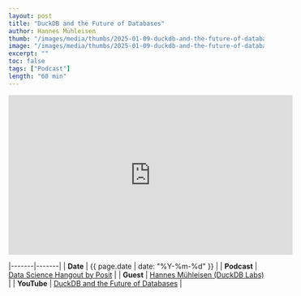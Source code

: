 ```yaml
---
layout: post
title: "DuckDB and the Future of Databases"
author: Hannes Mühleisen
thumb: "/images/media/thumbs/2025-01-09-duckdb-and-the-future-of-databases.png"
image: "/images/media/thumbs/2025-01-09-duckdb-and-the-future-of-databases.png"
excerpt: ""
toc: false
tags: ["Podcast"]
length: "60 min"
---
```


<div class="video-container">
<iframe width="560" height="315" src="https://www.youtube-nocookie.com/embed/GvgbcWtHgVY?si=UyBGxMh5UB1sc6oZ" title="YouTube video player" frameborder="0" allow="accelerometer; autoplay; clipboard-write; encrypted-media; gyroscope; picture-in-picture; web-share" referrerpolicy="strict-origin-when-cross-origin" allowfullscreen></iframe>
</div>

|-------|-------|
| **Date** | {{ page.date | date: "%Y-%m-%d" }} |
| **Podcast** | [Data Science Hangout by Posit](https://pos.it/dsh ) |
| **Guest** | [Hannes Mühleisen (DuckDB Labs)](https://hannes.muehleisen.org/) |
| **YouTube** | [DuckDB and the Future of Databases](https://www.youtube.com/watch?v=GvgbcWtHgVY) |
